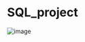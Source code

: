 # SQL_project
![image](https://user-images.githubusercontent.com/84387626/146022855-c80e110c-2fca-4d12-acdf-8d8a1a4df684.png)
